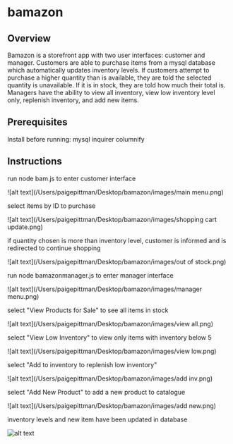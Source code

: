 # bamazon

## Overview

Bamazon is a storefront app with two user interfaces: customer and manager. Customers are able to purchase items from a mysql database which automatically updates inventory levels. If customers attempt to purchase a higher quantity than is available, they are told the selected quantity is unavailable. If it is in stock, they are told how much their total is. 
Managers have the ability to view all inventory, view low inventory level only, replenish inventory, and add new items. 

## Prerequisites
Install before running: 
mysql
inquirer
columnify

## Instructions

run node bam.js to enter customer interface

![alt text](/Users/paigepittman/Desktop/bamazon/images/main menu.png)

select items by ID to purchase

![alt text](/Users/paigepittman/Desktop/bamazon/images/shopping cart update.png)

if quantity chosen is more than inventory level, customer is informed and is redirected to continue shopping

![alt text](/Users/paigepittman/Desktop/bamazon/images/out of stock.png)

run node bamazonmanager.js to enter manager interface

![alt text](/Users/paigepittman/Desktop/bamazon/images/manager menu.png)

select "View Products for Sale" to see all items in stock

![alt text](/Users/paigepittman/Desktop/bamazon/images/view all.png)

select "View Low Inventory" to view only items with inventory below 5

![alt text](/Users/paigepittman/Desktop/bamazon/images/view low.png)

select "Add to inventory to replenish low inventory"

![alt text](/Users/paigepittman/Desktop/bamazon/images/add inv.png)

select "Add New Product" to add a new product to catalogue

![alt text](/Users/paigepittman/Desktop/bamazon/images/add new.png)

inventory levels and new item have been updated in database

![alt text](/Users/paigepittman/Desktop/bamazon/images/updated.png)
